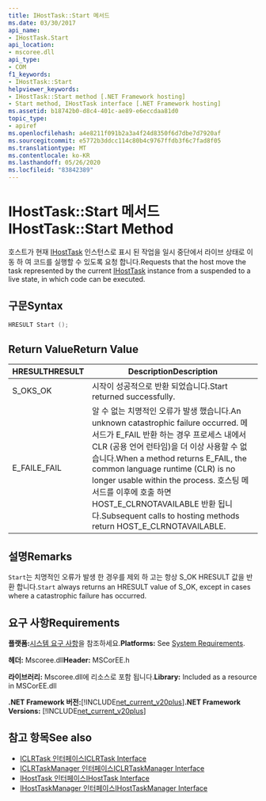 ```yaml
---
title: IHostTask::Start 메서드
ms.date: 03/30/2017
api_name:
- IHostTask.Start
api_location:
- mscoree.dll
api_type:
- COM
f1_keywords:
- IHostTask::Start
helpviewer_keywords:
- IHostTask::Start method [.NET Framework hosting]
- Start method, IHostTask interface [.NET Framework hosting]
ms.assetid: b18742b0-d8c4-401c-ae89-e6eccdaa81d0
topic_type:
- apiref
ms.openlocfilehash: a4e8211f091b2a3a4f24d8350f6d7dbe7d7920af
ms.sourcegitcommit: e5772b3ddcc114c80b4c9767ffdb3f6c7fad8f05
ms.translationtype: MT
ms.contentlocale: ko-KR
ms.lasthandoff: 05/26/2020
ms.locfileid: "83842389"
---
```

# <a name="ihosttaskstart-method"></a><span data-ttu-id="e1c6b-102">IHostTask::Start 메서드</span><span class="sxs-lookup"><span data-stu-id="e1c6b-102">IHostTask::Start Method</span></span>
<span data-ttu-id="e1c6b-103">호스트가 현재 [IHostTask](ihosttask-interface.md) 인스턴스로 표시 된 작업을 일시 중단에서 라이브 상태로 이동 하 여 코드를 실행할 수 있도록 요청 합니다.</span><span class="sxs-lookup"><span data-stu-id="e1c6b-103">Requests that the host move the task represented by the current [IHostTask](ihosttask-interface.md) instance from a suspended to a live state, in which code can be executed.</span></span>  
  
## <a name="syntax"></a><span data-ttu-id="e1c6b-104">구문</span><span class="sxs-lookup"><span data-stu-id="e1c6b-104">Syntax</span></span>  
  
```cpp  
HRESULT Start ();  
```  
  
## <a name="return-value"></a><span data-ttu-id="e1c6b-105">Return Value</span><span class="sxs-lookup"><span data-stu-id="e1c6b-105">Return Value</span></span>  
  
|<span data-ttu-id="e1c6b-106">HRESULT</span><span class="sxs-lookup"><span data-stu-id="e1c6b-106">HRESULT</span></span>|<span data-ttu-id="e1c6b-107">Description</span><span class="sxs-lookup"><span data-stu-id="e1c6b-107">Description</span></span>|  
|-------------|-----------------|  
|<span data-ttu-id="e1c6b-108">S_OK</span><span class="sxs-lookup"><span data-stu-id="e1c6b-108">S_OK</span></span>|<span data-ttu-id="e1c6b-109">시작이 성공적으로 반환 되었습니다.</span><span class="sxs-lookup"><span data-stu-id="e1c6b-109">Start returned successfully.</span></span>|  
|<span data-ttu-id="e1c6b-110">E_FAIL</span><span class="sxs-lookup"><span data-stu-id="e1c6b-110">E_FAIL</span></span>|<span data-ttu-id="e1c6b-111">알 수 없는 치명적인 오류가 발생 했습니다.</span><span class="sxs-lookup"><span data-stu-id="e1c6b-111">An unknown catastrophic failure occurred.</span></span> <span data-ttu-id="e1c6b-112">메서드가 E_FAIL 반환 하는 경우 프로세스 내에서 CLR (공용 언어 런타임)을 더 이상 사용할 수 없습니다.</span><span class="sxs-lookup"><span data-stu-id="e1c6b-112">When a method returns E_FAIL, the common language runtime (CLR) is no longer usable within the process.</span></span> <span data-ttu-id="e1c6b-113">호스팅 메서드를 이후에 호출 하면 HOST_E_CLRNOTAVAILABLE 반환 됩니다.</span><span class="sxs-lookup"><span data-stu-id="e1c6b-113">Subsequent calls to hosting methods return HOST_E_CLRNOTAVAILABLE.</span></span>|  
  
## <a name="remarks"></a><span data-ttu-id="e1c6b-114">설명</span><span class="sxs-lookup"><span data-stu-id="e1c6b-114">Remarks</span></span>  
 <span data-ttu-id="e1c6b-115">`Start`는 치명적인 오류가 발생 한 경우를 제외 하 고는 항상 S_OK HRESULT 값을 반환 합니다.</span><span class="sxs-lookup"><span data-stu-id="e1c6b-115">`Start` always returns an HRESULT value of S_OK, except in cases where a catastrophic failure has occurred.</span></span>  
  
## <a name="requirements"></a><span data-ttu-id="e1c6b-116">요구 사항</span><span class="sxs-lookup"><span data-stu-id="e1c6b-116">Requirements</span></span>  
 <span data-ttu-id="e1c6b-117">**플랫폼:**[시스템 요구 사항](../../get-started/system-requirements.md)을 참조하세요.</span><span class="sxs-lookup"><span data-stu-id="e1c6b-117">**Platforms:** See [System Requirements](../../get-started/system-requirements.md).</span></span>  
  
 <span data-ttu-id="e1c6b-118">**헤더:** Mscoree.dll</span><span class="sxs-lookup"><span data-stu-id="e1c6b-118">**Header:** MSCorEE.h</span></span>  
  
 <span data-ttu-id="e1c6b-119">**라이브러리:** Mscoree.dll에 리소스로 포함 됩니다.</span><span class="sxs-lookup"><span data-stu-id="e1c6b-119">**Library:** Included as a resource in MSCorEE.dll</span></span>  
  
 <span data-ttu-id="e1c6b-120">**.NET Framework 버전:**[!INCLUDE[net_current_v20plus](../../../../includes/net-current-v20plus-md.md)]</span><span class="sxs-lookup"><span data-stu-id="e1c6b-120">**.NET Framework Versions:** [!INCLUDE[net_current_v20plus](../../../../includes/net-current-v20plus-md.md)]</span></span>  
  
## <a name="see-also"></a><span data-ttu-id="e1c6b-121">참고 항목</span><span class="sxs-lookup"><span data-stu-id="e1c6b-121">See also</span></span>

- [<span data-ttu-id="e1c6b-122">ICLRTask 인터페이스</span><span class="sxs-lookup"><span data-stu-id="e1c6b-122">ICLRTask Interface</span></span>](iclrtask-interface.md)
- [<span data-ttu-id="e1c6b-123">ICLRTaskManager 인터페이스</span><span class="sxs-lookup"><span data-stu-id="e1c6b-123">ICLRTaskManager Interface</span></span>](iclrtaskmanager-interface.md)
- [<span data-ttu-id="e1c6b-124">IHostTask 인터페이스</span><span class="sxs-lookup"><span data-stu-id="e1c6b-124">IHostTask Interface</span></span>](ihosttask-interface.md)
- [<span data-ttu-id="e1c6b-125">IHostTaskManager 인터페이스</span><span class="sxs-lookup"><span data-stu-id="e1c6b-125">IHostTaskManager Interface</span></span>](ihosttaskmanager-interface.md)
